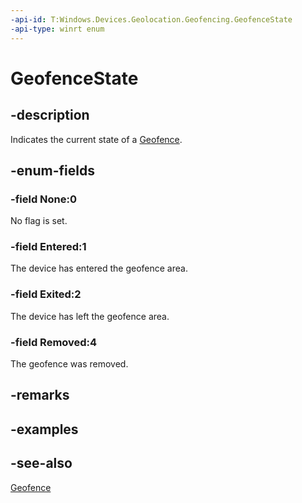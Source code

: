 ```yaml
---
-api-id: T:Windows.Devices.Geolocation.Geofencing.GeofenceState
-api-type: winrt enum
---
```


<!-- Enumeration syntax
public enum Windows.Devices.Geolocation.Geofencing.GeofenceState : uint
-->

# GeofenceState

## -description
Indicates the current state of a [Geofence](geofence.md).

## -enum-fields
### -field None:0
No flag is set.

### -field Entered:1
The device has entered the geofence area.

### -field Exited:2
The device has left the geofence area.

### -field Removed:4
The geofence was removed.


## -remarks

## -examples

## -see-also
[Geofence](geofence.md)
